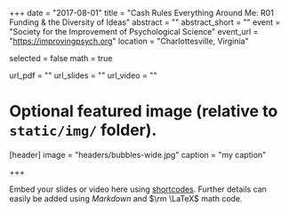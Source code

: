 +++
date = "2017-08-01"
title = "Cash Rules Everything Around Me: R01 Funding & the Diversity of Ideas"
abstract = ""
abstract_short = ""
event = "Society for the Improvement of Psychological Science"
event_url = "https://improvingpsych.org"
location = "Charlottesville, Virginia"

selected = false
math = true

url_pdf = ""
url_slides = ""
url_video = ""

# Optional featured image (relative to `static/img/` folder).
[header]
image = "headers/bubbles-wide.jpg"
caption = "my caption"

+++

Embed your slides or video here using [shortcodes](https://gcushen.github.io/hugo-academic-demo/post/writing-markdown-latex/). Further details can easily be added using *Markdown* and $\rm \LaTeX$ math code. 
